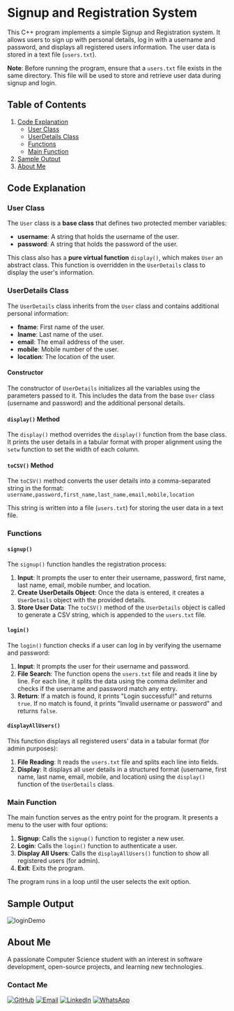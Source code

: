 # Signup and Registration System

This C++ program implements a simple Signup and Registration system. It allows users to sign up with personal details, log in with a username and password, and displays all registered users information. The user data is stored in a text file (`users.txt`).

**Note**: Before running the program, ensure that a `users.txt` file exists in the same directory. This file will be used to store and retrieve user data during signup and login.

## Table of Contents

1. [Code Explanation](#code-explanation)
    - [User Class](#user-class)
    - [UserDetails Class](#userdetails-class)
    - [Functions](#functions)
    - [Main Function](#main-function)
2. [Sample Output](#sample-output)
3. [About Me](#about-me)

## Code Explanation

### User Class

The `User` class is a **base class** that defines two protected member variables:

- **username**: A string that holds the username of the user.
- **password**: A string that holds the password of the user.

This class also has a **pure virtual function** `display()`, which makes `User` an abstract class. This function is overridden in the `UserDetails` class to display the user's information.

### UserDetails Class

The `UserDetails` class inherits from the `User` class and contains additional personal information:

- **fname**: First name of the user.
- **lname**: Last name of the user.
- **email**: The email address of the user.
- **mobile**: Mobile number of the user.
- **location**: The location of the user.

#### Constructor
The constructor of `UserDetails` initializes all the variables using the parameters passed to it. This includes the data from the base `User` class (username and password) and the additional personal details.

#### `display()` Method
The `display()` method overrides the `display()` function from the base class. It prints the user details in a tabular format with proper alignment using the `setw` function to set the width of each column.

#### `toCSV()` Method
The `toCSV()` method converts the user details into a comma-separated string in the format:
`username,password,first_name,last_name,email,mobile,location`


This string is written into a file (`users.txt`) for storing the user data in a text file.

### Functions

#### `signup()`
The `signup()` function handles the registration process:

1. **Input**: It prompts the user to enter their username, password, first name, last name, email, mobile number, and location.
2. **Create UserDetails Object**: Once the data is entered, it creates a `UserDetails` object with the provided details.
3. **Store User Data**: The `toCSV()` method of the `UserDetails` object is called to generate a CSV string, which is appended to the `users.txt` file.

#### `login()`
The `login()` function checks if a user can log in by verifying the username and password:

1. **Input**: It prompts the user for their username and password.
2. **File Search**: The function opens the `users.txt` file and reads it line by line. For each line, it splits the data using the comma delimiter and checks if the username and password match any entry.
3. **Return**: If a match is found, it prints "Login successful!" and returns `true`. If no match is found, it prints "Invalid username or password" and returns `false`.

#### `displayAllUsers()`
This function displays all registered users' data in a tabular format (for admin purposes):

1. **File Reading**: It reads the `users.txt` file and splits each line into fields.
2. **Display**: It displays all user details in a structured format (username, first name, last name, email, mobile, and location) using the `display()` function of the `UserDetails` class.

### Main Function

The main function serves as the entry point for the program. It presents a menu to the user with four options:

1. **Signup**: Calls the `signup()` function to register a new user.
2. **Login**: Calls the `login()` function to authenticate a user.
3. **Display All Users**: Calls the `displayAllUsers()` function to show all registered users (for admin).
4. **Exit**: Exits the program.

The program runs in a loop until the user selects the exit option.

## Sample Output

![loginDemo](https://github.com/user-attachments/assets/aca8d4cb-f6eb-43b9-8a5a-d42f6801e7df)


## About Me

A passionate Computer Science student with an interest in software development, open-source projects, and learning new technologies.

### Contact Me
[![GitHub](https://img.shields.io/badge/GitHub-181717?style=for-the-badge&logo=github&logoColor=white)](https://github.com/yourusername)
[![Email](https://img.shields.io/badge/Email-D14836?style=for-the-badge&logo=gmail&logoColor=white)](mailto:your-email@example.com)
[![LinkedIn](https://img.shields.io/badge/LinkedIn-0077B5?style=for-the-badge&logo=linkedin&logoColor=white)](https://www.linkedin.com/in/yourprofile)
[![WhatsApp](https://img.shields.io/badge/WhatsApp-25D366?style=for-the-badge&logo=whatsapp&logoColor=white)](https://wa.me/yourphonenumber)



